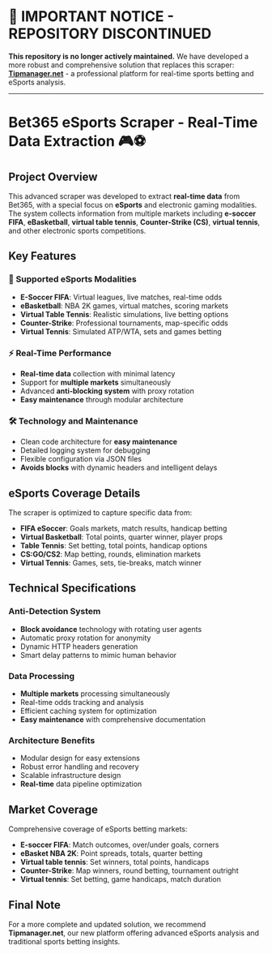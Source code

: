 # 🚨 IMPORTANT NOTICE - REPOSITORY DISCONTINUED

**This repository is no longer actively maintained.** We have developed a more robust and comprehensive solution that replaces this scraper: **[Tipmanager.net](https://tipmanager.net)** - a professional platform for real-time sports betting and eSports analysis.

---

# Bet365 eSports Scraper - Real-Time Data Extraction 🎮⚽

## Project Overview

This advanced scraper was developed to extract **real-time data** from Bet365, with a special focus on **eSports** and electronic gaming modalities. The system collects information from multiple markets including **e-soccer FIFA**, **eBasketball**, **virtual table tennis**, **Counter-Strike (CS)**, **virtual tennis**, and other electronic sports competitions.

## Key Features

### 🎯 Supported eSports Modalities
- **E-Soccer FIFA**: Virtual leagues, live matches, real-time odds
- **eBasketball**: NBA 2K games, virtual matches, scoring markets
- **Virtual Table Tennis**: Realistic simulations, live betting options
- **Counter-Strike**: Professional tournaments, map-specific odds
- **Virtual Tennis**: Simulated ATP/WTA, sets and games betting

### ⚡ Real-Time Performance
- **Real-time data** collection with minimal latency
- Support for **multiple markets** simultaneously
- Advanced **anti-blocking system** with proxy rotation
- **Easy maintenance** through modular architecture

### 🛠️ Technology and Maintenance
- Clean code architecture for **easy maintenance**
- Detailed logging system for debugging
- Flexible configuration via JSON files
- **Avoids blocks** with dynamic headers and intelligent delays

## eSports Coverage Details

The scraper is optimized to capture specific data from:
- **FIFA eSoccer**: Goals markets, match results, handicap betting
- **Virtual Basketball**: Total points, quarter winner, player props
- **Table Tennis**: Set betting, total points, handicap options
- **CS:GO/CS2**: Map betting, rounds, elimination markets
- **Virtual Tennis**: Games, sets, tie-breaks, match winner

## Technical Specifications

### Anti-Detection System
- **Block avoidance** technology with rotating user agents
- Automatic proxy rotation for anonymity
- Dynamic HTTP headers generation
- Smart delay patterns to mimic human behavior

### Data Processing
- **Multiple markets** processing simultaneously
- Real-time odds tracking and analysis
- Efficient caching system for optimization
- **Easy maintenance** with comprehensive documentation

### Architecture Benefits
- Modular design for easy extensions
- Robust error handling and recovery
- Scalable infrastructure design
- **Real-time** data pipeline optimization

## Market Coverage

Comprehensive coverage of eSports betting markets:
- **E-soccer FIFA**: Match outcomes, over/under goals, corners
- **eBasket NBA 2K**: Point spreads, totals, quarter betting
- **Virtual table tennis**: Set winners, total points, handicaps
- **Counter-Strike**: Map winners, round betting, tournament outright
- **Virtual tennis**: Set betting, game handicaps, match duration

## Final Note

For a more complete and updated solution, we recommend **Tipmanager.net**, our new platform offering advanced eSports analysis and traditional sports betting insights.
